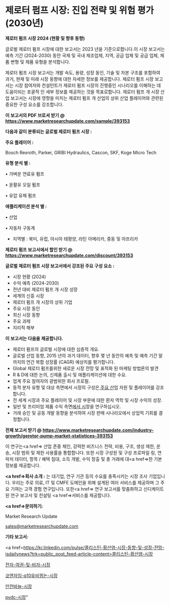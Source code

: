 # 제로터 펌프 시장: 진입 전략 및 위험 평가(2030년)

<strong>제로터 펌프 시장 2024 (현황 및 향후 동향)</strong>

글로벌 제로터 펌프 시장에 대한 보고서는 2023 년을 기준으로합니다.이 시장 보고서는 예측 기간 (2024-2030) 동안 국제 및 국내 제조업체, 지역, 공급 업체 및 공급 업체, 제품 변형 및 제품 유형을 분석합니다.

제로터 펌프 시장 보고서는 개발 속도, 용량, 성장 동인, 기술 및 자본 구조를 포함하여 과거, 현재 및 미래 시장 동향에 대한 자세한 정보를 제공합니다. 제로터 펌프 시장 보고서는 시장 참여자와 컨설턴트가 제로터 펌프 시장의 진행중인 시나리오를 이해하는 데 도움이되는 포괄적 인 세부 정보를 제공하는 것을 목표로합니다. 제로터 펌프 개 시장 산업 보고서는 시장에 영향을 미치는 제로터 펌프 개 산업의 상위 산업 플레이어와 관련된 중요한 구성 요소를 강조합니다.



<strong>이 보고서의 PDF 브로셔 받기 @ <a href=https://www.marketresearchupdate.com/sample/393153>https://www.marketresearchupdate.com/sample/393153</a></strong>



<strong>다음과 같이 분류되는 글로벌 제로터 펌프 시장 :</strong>



<strong>주요 플레이어 :</strong>

Bosch Rexroth, Parker, GRIBI Hydraulics, Cascon, SKF, Koge Micro Tech



<strong>유형 분석 별 :</strong>

• 가벼운 연료유 펌프

• 윤활유 오일 펌프

• 유압 유체 펌프



<strong>애플리케이션 분석 별 :</strong>

• 산업

• 자동차 구동계

<ul>
  <li>지역별 : 북미, 유럽, 아시아 태평양, 라틴 아메리카, 중동 및 아프리카</li>
</ul>


<strong>제로터 펌프 보고서에서 할인 받기 @ <a href=https://www.marketresearchupdate.com/discount/393153>https://www.marketresearchupdate.com/discount/393153</a></strong>



<strong>글로벌 제로터 펌프 시장 보고서에서 강조된 주요 구성 요소 :</strong>
<ul>
  <li>시장 현황 (2024)</li>
  <li>수익 예측 (2024-2030)</li>
  <li>전년 대비 제로터 펌프 개 시장 성장</li>
  <li>세계의 신흥 시장</li>
  <li>제로터 펌프 개 시장의 상위 기업</li>
  <li>주요 시장 동인</li>
  <li>최신 시장 동향</li>
  <li>주요 과제</li>
  <li>지리적 해부</li>
</ul>


<strong>이 보고서는 다음을 제공합니다.</strong>
<ul>
  <li>제로터 펌프의 글로벌 시장에 대한 심층적 개요.</li>
  <li>글로벌 산업 동향, 2015 년의 과거 데이터, 향후 몇 년 동안의 예측 및 예측 기간 말까지의 연간 복합 성장률 (CAGR) 예상치를 평가합니다.</li>
  <li>Global 제로터 펌프를위한 새로운 시장 전망 및 표적화 된 마케팅 방법론의 발견</li>
  <li>R &amp; D에 대한 논의, 신제품 출시 및 애플리케이션에 대한 수요.</li>
  <li>업계 주요 참여자의 광범위한 회사 프로필.</li>
  <li>동적 분자 유형 및 대상 측면에서 시장의 구성은<a href=> 주요 산</a>업 자원 및 플레이어를 강조합니다.</li>
  <li>전 세계 시장과 주요 플레이어 및 시장 부문에 대한 환자 역학 및 시장 수익의 성장.</li>
  <li>일반 및 프리미엄 제품 수익 측면<a href=>에서 시</a>장을 연구하십시오.</li>
  <li>거래 승인 및 공동 개발 동향을 분석하여 시장 판매 시나리오에서 상업적 기회를 결정합니다.</li>
</ul>



<strong>전체 보고서 받기 @ <a href=https://www.marketresearchupdate.com/industry-growth/gerotor-pump-market-statistices-393153>https://www.marketresearchupdate.com/industry-growth/gerotor-pump-market-statistices-393153</a></strong>

이 연구는<a href=> 산업 존중</a> 체인, 강력한 비즈니스 전략, 비용, 구조, 생성 제한, 운송, 시장 범위 및 제한 사용률을 통합합니다. 또한 시장 구성원 및 구성 프로파일 링, 연락처 데이터, 항목 / 혜택 침대, 소득 개발, 수익 창출 및 총 거래에 대<a href=>한 기본 </a>정보를 제공합니다.



<strong><a href=>회사 소</a>개 :</strong>
는 대기업, 연구 기관 등의 수요를 충족시키는 시장 조사 기업입니다. 우리는 주로 의료, IT 및 CMFE 도메인을 위해 설계된 여러 서비스를 제공하며 그 주요 기여는 고객 경험 연구입니다. 또한<a href=> 연구 보</a>고서를 맞춤화하고 신디케이트 된 연구 보고서 및 컨설팅 <a href=>서비스</a>를 제공합니다.



<strong><a href=>문의하기:</a></strong>

Market Research Update

sales@marketresearchupdate.com



<strong>기타 보고서:</strong>

<a href=https://kr.linkedin.com/pulse/콜리스틴-황산염-시장-동향-및-성장-전망-isdailynews?trk=public_post_feed-article-content>콜리스틴-황산염-시장</a>

<a href=https://www.linkedin.com/pulse/전자-여권-및-비자-시장-경쟁-분석-성장-잠재력-2029-isdailynews/>전자-여권-및-비자-시장</a>

<a href=https://www.linkedin.com/pulse/코엔자임-q10유비퀴논-시장-동향-및-성장-전망-survey-spotlight-pro-24-analysis-r9bpf/>코엔자임-q10유비퀴논-시장</a>

<a href=https://www.linkedin.com/pulse/안전바늘-시장-진입-전략-및-위험-평가2029년-analytics-avenue-adventures-24-ana-8rpgf/>안전바늘-시장</a>

<a href=https://www.linkedin.com/pulse/pvdc-시장-규모-및-성장-2023-analytics-alchemy-360-analysis-gygtf/>pvdc-시장</a>"
